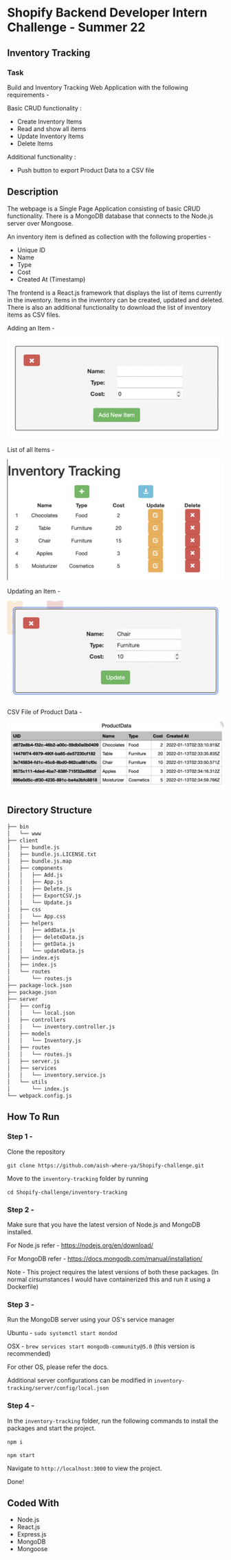 # Shopify Backend Developer Intern Challenge - Summer 22 

## Inventory Tracking

### Task

Build and Inventory Tracking Web Application with the following requirements - 

Basic CRUD functionality :
- Create Inventory Items
- Read and show all items
- Update Inventory Items
- Delete Items

Additional functionality :
- Push button to export Product Data to a CSV file

## Description 

The webpage is a Single Page Application consisting of basic CRUD functionality. There is a MongoDB database that connects to the Node.js server over Mongoose. 

An inventory item is defined as collection with the following properties - 

- Unique ID
- Name
- Type
- Cost
- Created At (Timestamp)

The frontend is a React.js framework that displays the list of items currently in the inventory. Items in the inventory can be created, updated and deleted. There is also an additional functionality to download the list of inventory items as CSV files.


Adding an Item - 

![ss1](./screenshots/ss1.png)

List of all Items - 

![ss2](./screenshots/ss2.png)

Updating an Item -

![ss3](./screenshots/ss3.png)

CSV File of Product Data -

![ss4](./screenshots/ss4.png)

## Directory Structure
```
├── bin 
│   └── www
├── client
│   ├── bundle.js
│   ├── bundle.js.LICENSE.txt
│   ├── bundle.js.map
│   ├── components
│   │   ├── Add.js
│   │   ├── App.js
│   │   ├── Delete.js
│   │   ├── ExportCSV.js
│   │   └── Update.js
│   ├── css
│   │   └── App.css
│   ├── helpers
│   │   ├── addData.js
│   │   ├── deleteData.js
│   │   ├── getData.js
│   │   └── updateData.js
│   ├── index.ejs
│   ├── index.js
│   └── routes
│       └── routes.js
├── package-lock.json
├── package.json
├── server
│   ├── config
│   │   └── local.json
│   ├── controllers
│   │   └── inventory.controller.js
│   ├── models
│   │   └── Inventory.js
│   ├── routes
│   │   └── routes.js
│   ├── server.js
│   ├── services
│   │   └── inventory.service.js
│   └── utils
│       └── index.js
└── webpack.config.js
```

## How To Run

### Step 1 - 

Clone the repository 

`git clone https://github.com/aish-where-ya/Shopify-challenge.git`

Move to the `inventory-tracking` folder by running

`cd Shopify-challenge/inventory-tracking` 

### Step 2 - 

Make sure that you have the latest version of Node.js and MongoDB installed. 

For Node.js refer - https://nodejs.org/en/download/

For MongoDB refer - https://docs.mongodb.com/manual/installation/

Note -  This project requires the latest versions of both these packages. (In normal cirsumstances I would have containerized this and run it using a Dockerfile)

### Step 3 -

Run the MongoDB server using your OS's service manager 

Ubuntu - `sudo systemctl start mondod`

OSX - `brew services start mongodb-community@5.0` (this version is recommended)

For other OS, please refer the docs.

Additional server configurations can be modified in `inventory-tracking/server/config/local.json`

### Step 4 - 

In the `inventory-tracking` folder, run the following commands to install the packages and start the project.

`npm i`

`npm start`

Navigate to `http://localhost:3000` to view the project.

Done!



## Coded With 

- Node.js
- React.js
- Express.js
- MongoDB
- Mongoose